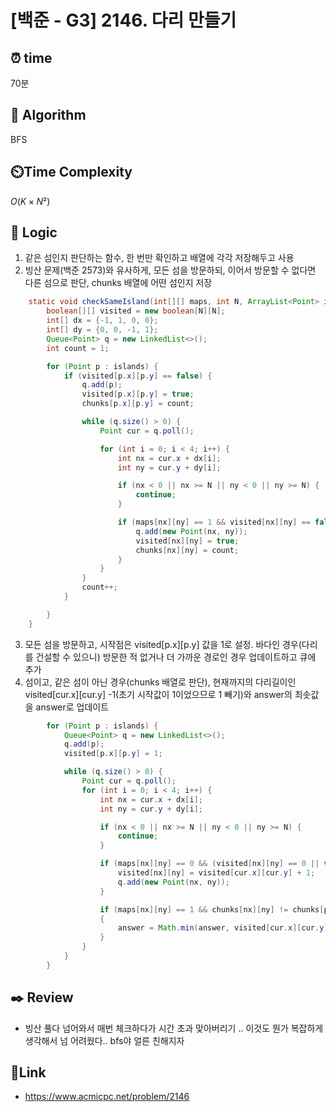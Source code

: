 # [백준 - G3] 2146. 다리 만들기

## ⏰  **time**
70분

## :pushpin: **Algorithm**
BFS

## ⏲️**Time Complexity**
$O(K × N²)$

## :round_pushpin: **Logic**
1. 같은 섬인지 판단하는 함수, 한 번만 확인하고 배열에 각각 저장해두고 사용
2. 빙산 문제(백준 2573)와 유사하게, 모든 섬을 방문하되, 이어서 방문할 수 없다면 다른 섬으로 판단, chunks 배열에 어떤 섬인지 저장
```java
    static void checkSameIsland(int[][] maps, int N, ArrayList<Point> islands) {
        boolean[][] visited = new boolean[N][N];
        int[] dx = {-1, 1, 0, 0};
        int[] dy = {0, 0, -1, 1};
        Queue<Point> q = new LinkedList<>();
        int count = 1;

        for (Point p : islands) {
            if (visited[p.x][p.y] == false) {
                q.add(p);
                visited[p.x][p.y] = true;
                chunks[p.x][p.y] = count;

                while (q.size() > 0) {
                    Point cur = q.poll();

                    for (int i = 0; i < 4; i++) {
                        int nx = cur.x + dx[i];
                        int ny = cur.y + dy[i];

                        if (nx < 0 || nx >= N || ny < 0 || ny >= N) {
                            continue;
                        }

                        if (maps[nx][ny] == 1 && visited[nx][ny] == false) {
                            q.add(new Point(nx, ny));
                            visited[nx][ny] = true;
                            chunks[nx][ny] = count;
                        }
                    }
                }
                count++;
            }

        }
    }
```
3. 모든 섬을 방문하고, 시작점은 visited[p.x][p.y] 값을 1로 설정. 바다인 경우(다리를 건설할 수 있으니) 방문한 적 없거나 더 가까운 경로인 경우 업데이트하고 큐에 추가
4. 섬이고, 같은 섬이 아닌 경우(chunks 배열로 판단), 현재까지의 다리길이인 visited[cur.x][cur.y] -1(초기 시작값이 1이었으므로 1 빼기)와 answer의 최솟값을 answer로 업데이트
```java
        for (Point p : islands) {
            Queue<Point> q = new LinkedList<>();
            q.add(p);
            visited[p.x][p.y] = 1;

            while (q.size() > 0) {
                Point cur = q.poll();
                for (int i = 0; i < 4; i++) {
                    int nx = cur.x + dx[i];
                    int ny = cur.y + dy[i];

                    if (nx < 0 || nx >= N || ny < 0 || ny >= N) {
                        continue;
                    }

                    if (maps[nx][ny] == 0 && (visited[nx][ny] == 0 || visited[nx][ny] > visited[cur.x][cur.y] + 1)) {
                        visited[nx][ny] = visited[cur.x][cur.y] + 1;
                        q.add(new Point(nx, ny));
                    }

                    if (maps[nx][ny] == 1 && chunks[nx][ny] != chunks[p.x][p.y]) // 0이고 가까운 곳만 다리를 짓되, 1이 나타나면 도착했으니 값 비교하기
                    {
                        answer = Math.min(answer, visited[cur.x][cur.y] - 1);
                    }
                }
            }
        }
```

      
## :black_nib: **Review**
- 빙산 풀다 넘어와서 매번 체크하다가 시간 초과 맞아버리기 .. 이것도 뭔가 복잡하게 생각해서 넘 어려웠다.. bfs야 얼른 친해지자

## 📡**Link**
- https://www.acmicpc.net/problem/2146
